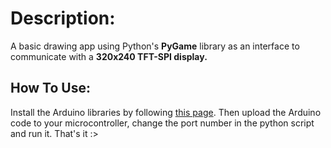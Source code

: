 <h1>Description:</h1>
A basic drawing app using Python's <b>PyGame</b> library as an interface to communicate with a <b>320x240 TFT-SPI display.</b>

<h2>How To Use:</h2>
Install the Arduino libraries by following <a href=https://randomnerdtutorials.com/esp32-tft-touchscreen-display-2-8-ili9341-arduino/>this page</a>. Then upload the Arduino code to your microcontroller, change the port number in the python script and run it.
That's it :>
